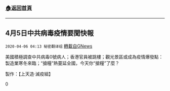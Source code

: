 ###  [:house:返回首頁](https://github.com/ourhimalayas/txt)
---

## 4月5日中共病毒疫情要聞快報
`2020-04-06 04:13 秘密翻译组` [轉載自GNews](https://gnews.org/zh-hant/163710/)

美國積極調查中共病毒0號病人；香港官員被跳樓；觀光景區或成為疫情爆發點：製造業寒冬來臨；“搶糧”熱蔓延全國，今天你“搶糧”了麼？



製作：【上天造·滅疫組】

0
